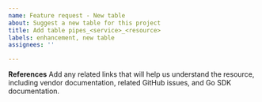 ```yaml
---
name: Feature request - New table
about: Suggest a new table for this project
title: Add table pipes_<service>_<resource>
labels: enhancement, new table
assignees: ''

---
```


**References**
Add any related links that will help us understand the resource, including vendor documentation, related GitHub issues, and Go SDK documentation.
